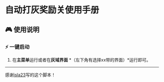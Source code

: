 # 自动打灰奖励关使用手册

## 🎮 使用说明

### ⚡ 一键启动

1. 在**主菜单**运行或者在**灰域界面** *（左下角有选择xx带的界面）*运行即可。

---

感谢[isla23](https://github.com/isla23)写的这个脚本！